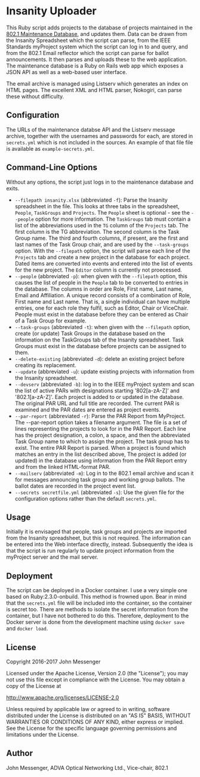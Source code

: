 Insanity Uploader
==============

This Ruby script adds projects to the database of projects maintained in the
[802.1 Maintenance Database](https://github.com/jlm/maint), and updates them.
Data can be drawn from the Insanity Spreadsheet which the script can parse,
from the IEEE Standards myProject system which the script can log in to and query, and from the
802.1 Email reflector which the script can parse for ballot announcements. 
It then parses and uploads these to the web application.  The maintenance
database is a Ruby on Rails web app which exposes a JSON API as well as a web-based user interface.

The email archive is managed using Listserv which generates an index on HTML pages.
The excellent XML and HTML parser, Nokogiri, can parse these without difficulty.

Configuration
-------------
The URLs of the maintenance databse API and the Listserv message archive, together with the usernames
and passwords for each, are stored in `secrets.yml` which is not included in the sources.
An example of that file file is available as `example-secrets.yml`.

Command-Line Options
--------------------
Without any options, the script just logs in to the maintenance database and exits.
* `--filepath insanity.xlsx`  (abbreviated `-f`): Parse the Insanity spreadsheet in the file.  This looks at three tabs
  in the spreadsheet, `People`, `TaskGroups` and `Projects`.  The `People` sheet is optional - see the `--people` option
  for more information.  The `TaskGroups` tab must contain a list of the abbreviations used in the
  `TG` column of the `Projects` tab.  The first column is the TG abbreviation. The second column is
  the Task Group name.  The third and fourth columns, if present, are the first and last names of the
  Task Group chair, and are used by the `--task-groups` option.
  With the `--filepath` option, the script will parse each line of the `Projects` tab and create a new project in the
  database for each project.  Dated items are converted into events and entered into the list of events for the
  new project.  The `Editor` column is currently not proecessed.
* `--people` (abbreviated `-p`): when given with the `--filepath` option, this causes the list of people in the `People`
  tab to be converted to entries in the database.  The columns in order are Role, First name, Last name, Email and
  Affiliation.  A unique record consists of a combination of Role, First name and Last name.  That is, a single
  individual can have multiple entries, one for each role they fulfil, such as Editor, Chair or ViceChair.  People must
  exist in the database before they can be entered as Chair of a Task Group for example.
* `--task-groups` (abbreviated `-t`): when given with the `--filepath` option, create (or update) Task Groups in the
  database based on the information on the TaskGroups tab of the Insanity spreadsheet.  Task Groups must exist 
  in the database before projects can be assigned to them.
* `--delete-existing` (abbreviated `-d`): delete an existing project before creating its replacement.
* `--update` (abbreviated `-u`): update existing projects with information from the Insanity spreadsheet.
* `--devserv` (abbreviated `-b`): log in to the IEEE myProject system and scan the list of active PARs with designations
  starting '802[a-zA-Z]' and '802.1[a-zA-Z]'.  Each project is added to or updated in the database.  The original PAR URL
  and full title are recorded.  The current PAR is examined and the PAR dates are entered as project events. 
* `--par-report` (abbreviated `-r`): Parse the PAR Report from MyProject. The --par-report option takes a filename
  argument. The file is a set of lines representing the projects to look for in the PAR Report.  Each line has the
  project designation, a colon, a space, and then the abbreviated Task Group name to which to assign the project.
  The task group has to exist. The entire PAR Report is parsed.  When a project is found which matches an entry in the
  list described above, The project is added (or updated) in the database using information from the PAR Report entry
  and from the linked HTML-format PAR.
* `--mailserv` (abbreviated `-m`): Log in to the 802.1 email archive and scan it for messages announcing task group and
  working group ballots.  The ballot dates are recorded in the project event list.
* `--secrets secretfile.yml` (abbreviated `-s`): Use the given file for the configuration options rather than the
  default `secrets.yml`. 

Usage
-----
Initially it is envisaged that people, task groups and projects are imported from the Insanity spreadsheet, but this is
not required.  The information can be entered into the Web interface directly, instead.  Subsequently the idea is that 
the script is run regularly to update project information from the myProject server and the mail server.

Deployment
----------

The script can be deployed in a Docker container.  I use a very simple one based on Ruby:2.3.0-onbuild.
This method is frowned upon. Bear in mind that the `secrets.yml` file will be included into the
container, so the container is secret too.  There are methods to isolate the secret information
from the container, but I have not bothered to do this.  Therefore, deployment to the Docker server is done from the development machine using `docker save` and `docker load`.

License
-------
Copyright 2016-2017 John Messenger

Licensed under the Apache License, Version 2.0 (the "License");
you may not use this file except in compliance with the License.
You may obtain a copy of the License at

http://www.apache.org/licenses/LICENSE-2.0

Unless required by applicable law or agreed to in writing, software
distributed under the License is distributed on an "AS IS" BASIS,
WITHOUT WARRANTIES OR CONDITIONS OF ANY KIND, either express or implied.
See the License for the specific language governing permissions and
limitations under the License.

Author
------
John Messenger, ADVA Optical Networking Ltd., Vice-chair, 802.1
